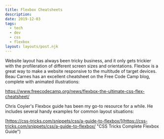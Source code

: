 ```yaml
---
title: Flexbox Cheatsheets
description: 
date: 2019-12-03
tags:
  - tech
  - dev
  - css
  - flexbox
layout: layouts/post.njk
---
```

Website layout has always been tricky business, and it only gets trickier with the profileration of different screen sizes and orientations. Flexbox is a great way to make a website responsive to the multitude of target devices. Beau Carnes has an excellent cheatsheet on the Free Code Camp blog, complete with animated illustrations:

<a href="https://www.freecodecamp.org/news/flexbox-the-ultimate-css-flex-cheatsheet/">https://www.freecodecamp.org/news/flexbox-the-ultimate-css-flex-cheatsheet/</a>

Chris Coyier's Flexbox guide has been my go-to resource for a while. He includes several handy examples for common layout situations:

[https://css-tricks.com/snippets/css/a-guide-to-flexbox/](https://css-tricks.com/snippets/css/a-guide-to-flexbox/ "CSS Tricks Complete Flexbox Guide")
